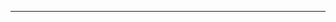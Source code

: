 <!--
CO_OP_TRANSLATOR_METADATA:
{
  "original_hash": "49981bca8da6f4e2bf28665b69862fdb",
  "translation_date": "2025-08-28T20:56:15+00:00",
  "source_file": "README.md",
  "language_code": "hi"
}
-->


---

